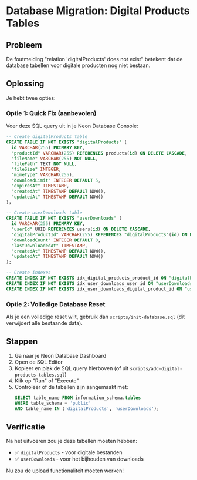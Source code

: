 # Database Migration: Digital Products Tables

## Probleem
De foutmelding "relation 'digitalProducts' does not exist" betekent dat de database tabellen voor digitale producten nog niet bestaan.

## Oplossing

Je hebt twee opties:

### Optie 1: Quick Fix (aanbevolen)
Voer deze SQL query uit in je Neon Database Console:

```sql
-- Create digitalProducts table
CREATE TABLE IF NOT EXISTS "digitalProducts" (
  id VARCHAR(255) PRIMARY KEY,
  "productId" VARCHAR(255) REFERENCES products(id) ON DELETE CASCADE,
  "fileName" VARCHAR(255) NOT NULL,
  "filePath" TEXT NOT NULL,
  "fileSize" INTEGER,
  "mimeType" VARCHAR(255),
  "downloadLimit" INTEGER DEFAULT 5,
  "expiresAt" TIMESTAMP,
  "createdAt" TIMESTAMP DEFAULT NOW(),
  "updatedAt" TIMESTAMP DEFAULT NOW()
);

-- Create userDownloads table
CREATE TABLE IF NOT EXISTS "userDownloads" (
  id VARCHAR(255) PRIMARY KEY,
  "userId" UUID REFERENCES users(id) ON DELETE CASCADE,
  "digitalProductId" VARCHAR(255) REFERENCES "digitalProducts"(id) ON DELETE CASCADE,
  "downloadCount" INTEGER DEFAULT 0,
  "lastDownloadedAt" TIMESTAMP,
  "createdAt" TIMESTAMP DEFAULT NOW(),
  "updatedAt" TIMESTAMP DEFAULT NOW()
);

-- Create indexes
CREATE INDEX IF NOT EXISTS idx_digital_products_product_id ON "digitalProducts"("productId");
CREATE INDEX IF NOT EXISTS idx_user_downloads_user_id ON "userDownloads"("userId");
CREATE INDEX IF NOT EXISTS idx_user_downloads_digital_product_id ON "userDownloads"("digitalProductId");
```

### Optie 2: Volledige Database Reset
Als je een volledige reset wilt, gebruik dan `scripts/init-database.sql` (dit verwijdert alle bestaande data).

## Stappen

1. Ga naar je Neon Database Dashboard
2. Open de SQL Editor
3. Kopieer en plak de SQL query hierboven (of uit `scripts/add-digital-products-tables.sql`)
4. Klik op "Run" of "Execute"
5. Controleer of de tabellen zijn aangemaakt met:
   ```sql
   SELECT table_name FROM information_schema.tables 
   WHERE table_schema = 'public' 
   AND table_name IN ('digitalProducts', 'userDownloads');
   ```

## Verificatie

Na het uitvoeren zou je deze tabellen moeten hebben:
- ✅ `digitalProducts` - voor digitale bestanden
- ✅ `userDownloads` - voor het bijhouden van downloads

Nu zou de upload functionaliteit moeten werken!


